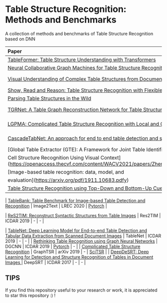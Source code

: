 # Table Structure Recognition: Methods and Benchmarks
A collection of methods and benchmarks of Table Structure Recognition based on DNN

|    Paper    |  Method |  Conference |  Code | Benchmark |
|  :---------  | :------:  | :------: | :------: | :------: |
| [TableFormer: Table Structure Understanding with Transformers](https://arxiv.org/abs/2203.01017) | TableFormer | ACL 2022 | - | [SythTabNet](https://github.com/IBM/SynthTabNet) |
| [Neural Collaborative Graph Machines for Table Structure Recognition](https://arxiv.org/abs/2111.13359) | NCGM | CVPR 2022 | - | - |
| [Visual Understanding of Complex Table Structures from Document Images](https://openaccess.thecvf.com/content/WACV2022/papers/Raja_Visual_Understanding_of_Complex_Table_Structures_From_Document_Images_WACV_2022_paper.pdf) | |TOD-Net | WACV 2022 | - | [TUCD](https://github.com/sachinraja13/TUCD)|
| [Show, Read and Reason: Table Structure Recognition with Flexible Context Aggregator](https://dl.acm.org/doi/abs/10.1145/3474085.3481534) | FLAG | MM 2021 | - | - |
| [Parsing Table Structures in the Wild](https://openaccess.thecvf.com/content/ICCV2021/papers/Long_Parsing_Table_Structures_in_the_Wild_ICCV_2021_paper.pdf) | Cycle | ICCV 2021 | - | [WTW](https://github.com/wangwen-whu/WTW-Dataset) |
| [TGRNet: A Table Graph Reconstruction Network for Table Structure Recognition](https://github.com/xuewenyuan/TGRNet) | TGRNet | ICCV 2021 | [Pytorch](https://github.com/xuewenyuan/TGRNet) | [TableGraph-350K](https://github.com/xuewenyuan/TGRNet)|
|[LGPMA: Complicated Table Structure Recognition with Local and Global Pyramid Mask Alignment](https://arxiv.org/abs/2105.06224)| LGPMA | ICDAR 2021 | [Pytorch](https://github.com/hikopensource/DAVAR-Lab-OCR/tree/main/demo/table_recognition/lgpma) | - |
|[CascadeTabNet: An approach for end to end table detection and structure recognition from image-based documents](https://arxiv.org/abs/2004.12629)| CascadeTabNet| CVPR 2020 Workshop| [Pytorch](https://github.com/DevashishPrasad/CascadeTabNet) | - |
|[Global Table Extractor (GTE): A Framework for Joint Table Identification and
Cell Structure Recognition Using Visual Context](https://openaccess.thecvf.com/content/WACV2021/papers/Zheng_Global_Table_Extractor_GTE_A_Framework_for_Joint_Table_Identification_WACV_2021_paper.pdf)| GTE | WACV 2021 | - | - |
| [Image-based table recognition: data, model, and
evaluation](https://arxiv.org/pdf/1911.10683.pdfy) | EDD | ECCV 2020 | - | [PubTabNet](https://github.com/ibm-aur-nlp/PubTabNet) |
| [Table Structure Recognition using Top-Down and Bottom-Up Cues](https://arxiv.org/abs/2010.04565) | TabStruct-Net | ECCV 2020 | [Pytorch](https://github.com/sachinraja13/TabStructNet.git) | - |

| [TableBank: Table Benchmark for Image-based Table Detection and Recognition](https://aclanthology.org/2020.lrec-1.236/) | Image2Text | LREC 2020 | [Pytorch](https://github.com/SubmissionsIn/Multi-VAE) |

| [ReS2TIM: Reconstruct Syntactic Structures from Table Images](https://xuewenyuan.github.io/files/ICDAR2019-ReS2TIM-WenyuanXue.pdf) | Res2TIM | ICDAR 2019 | - | - |

| [TableNet: Deep Learning Model for End-to-end Table Detection and Tabular Data Extraction from Scanned Document Images](https://ieeexplore.ieee.org/abstract/document/8978013) | TableNet | ICDAR 2019 | - | - |
| [Rethinking Table Recognition using Graph Neural Networks](https://ieeexplore.ieee.org/abstract/document/8978070) | DGCNN | ICDAR 2019 | [Pytorch](https://github.com/shahrukhqasim/TIES-2.0) | - |
| [Complicated Table Structure Recognition](https://arxiv.org/pdf/1908.04729.pdf?ref=https://githubhelp.com) | GraphTSR | arXiv 2019 | - | [SciTSR](https://github.com/Academic-Hammer/SciTSR) |
| [DeepDeSRT: Deep Learning for Detection and Structure Recognition of Tables in Document Images
](https://www.dfki.de/fileadmin/user_upload/import/9672_PID4966073.pdf) | DeepSRT | ICDAR 2017 | - | - |


## TIPS
If you find this repository useful to your research or work, it is appreciated to star this repository :) ! 
